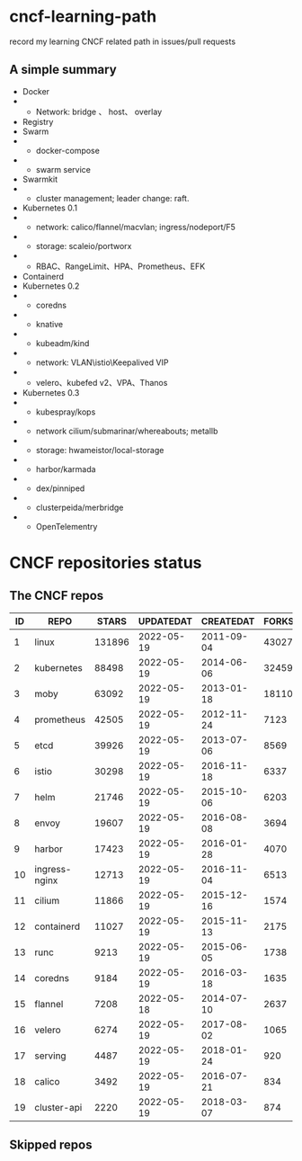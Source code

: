 # cncf-learning-path
record my learning CNCF related path in issues/pull requests

## A simple summary
- Docker
- - Network: bridge 、 host、 overlay
- Registry
- Swarm
- - docker-compose
- - swarm service
- Swarmkit
- - cluster management; leader change: raft.
- Kubernetes 0.1
- - network: calico/flannel/macvlan; ingress/nodeport/F5
- - storage: scaleio/portworx
- - RBAC、RangeLimit、HPA、Prometheus、EFK
- Containerd
- Kubernetes 0.2
- - coredns
- - knative
- - kubeadm/kind
- - network: VLAN\istio\Keepalived VIP
- - velero、kubefed v2、VPA、Thanos
- Kubernetes 0.3
- - kubespray/kops
- - network cilium/submarinar/whereabouts; metallb
- - storage: hwameistor/local-storage
- - harbor/karmada
- - dex/pinniped
- - clusterpeida/merbridge
- - OpenTelementry

# CNCF repositories status
<!--START_SECTION:github_repos-->
## The CNCF repos
| ID |     REPO      | STARS  | UPDATEDAT  | CREATEDAT  | FORKSCOUNT |
|----|---------------|--------|------------|------------|------------|
|  1 | linux         | 131896 | 2022-05-19 | 2011-09-04 |      43027 |
|  2 | kubernetes    |  88498 | 2022-05-19 | 2014-06-06 |      32459 |
|  3 | moby          |  63092 | 2022-05-19 | 2013-01-18 |      18110 |
|  4 | prometheus    |  42505 | 2022-05-19 | 2012-11-24 |       7123 |
|  5 | etcd          |  39926 | 2022-05-19 | 2013-07-06 |       8569 |
|  6 | istio         |  30298 | 2022-05-19 | 2016-11-18 |       6337 |
|  7 | helm          |  21746 | 2022-05-19 | 2015-10-06 |       6203 |
|  8 | envoy         |  19607 | 2022-05-19 | 2016-08-08 |       3694 |
|  9 | harbor        |  17423 | 2022-05-19 | 2016-01-28 |       4070 |
| 10 | ingress-nginx |  12713 | 2022-05-19 | 2016-11-04 |       6513 |
| 11 | cilium        |  11866 | 2022-05-19 | 2015-12-16 |       1574 |
| 12 | containerd    |  11027 | 2022-05-19 | 2015-11-13 |       2175 |
| 13 | runc          |   9213 | 2022-05-19 | 2015-06-05 |       1738 |
| 14 | coredns       |   9184 | 2022-05-19 | 2016-03-18 |       1635 |
| 15 | flannel       |   7208 | 2022-05-18 | 2014-07-10 |       2637 |
| 16 | velero        |   6274 | 2022-05-19 | 2017-08-02 |       1065 |
| 17 | serving       |   4487 | 2022-05-19 | 2018-01-24 |        920 |
| 18 | calico        |   3492 | 2022-05-19 | 2016-07-21 |        834 |
| 19 | cluster-api   |   2220 | 2022-05-19 | 2018-03-07 |        874 |



## Skipped repos
<!--END_SECTION:github_repos-->
